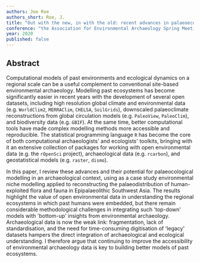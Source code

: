 ```yaml
---
authors: Joe Roe
authors_short: Roe, J.
title: "Out with the new, in with the old: recent advances in palaeoecological modelling with open data"
conference: "the Association for Environmental Archaeology Spring Meeting 2020: Open Science Practices in Environmental Archaeology, Oxford"
year: 2020
published: false
---
```


## Abstract

Computational models of past environments and ecological dynamics on a regional scale can be a useful complement to conventional site-based environmental archaeology.
Modelling past ecosystems has become significantly easier in recent years with the development of several open datasets,
including high resolution global climate and environmental data (e.g. `WorldClim2`, `MERRAClim`, `CHELSA`, `SoilGrids`), downscaled palaeoclimate reconstructions from global circulation models (e.g. `PaleoView`, `PaleoClim`), and biodiversity data (e.g. `GBIF`).
At the same time, better computational tools have made complex modelling methods more accessible and reproducible.
The statistical programming language `R` has become the core of both computational archaeologists' and ecologists' toolkits, bringing with it an extensive collection of packages for working with open environmental data (e.g. the `rOpenSci` project), archaeological data (e.g. `rcarbon`), and geostatistical models (e.g. `raster`, `dismo`).

In this paper, I review these advances and their potential for palaeocological modelling in an archaeological context, using as a case study environmental niche modelling applied to reconstructing the palaeodistribution of human-exploited flora and fauna in Epipalaeolithic Southwest Asia.
The results highlight the value of open environmental data in understanding the regional ecosystems in which past humans were embedded, but there remain considerable methodological challenges in integrating such 'top-down' models with 'bottom-up' insights from environmental archaeology.
Archaeological data is now the weak link: fragmentation, lack of standardisation, and the need for time-consuming digitisation of 'legacy' datasets hampers the direct integration of archaeological and ecological understanding.
I therefore argue that continuing to improve the accessibility of environmental archaeology data is key to building better models of past ecosystems.

